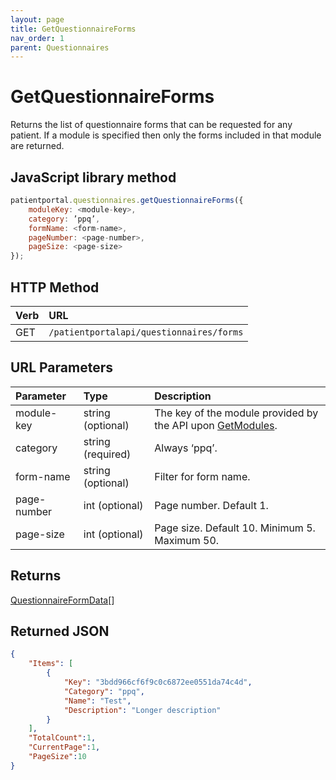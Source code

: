 ```yaml
---
layout: page
title: GetQuestionnaireForms
nav_order: 1
parent: Questionnaires
---
```


# GetQuestionnaireForms

Returns the list of questionnaire forms that can be requested for any patient. If a module is specified then only the forms included in that module are returned.

## JavaScript library method

```javascript
patientportal.questionnaires.getQuestionnaireForms({
    moduleKey: <module-key>,
    category: ’ppq’,
    formName: <form-name>,
    pageNumber: <page-number>,
    pageSize: <page-size>
});
```

## HTTP Method

| Verb | URL                                               |
|:-----|:--------------------------------------------------|
| GET | `/patientportalapi/questionnaires/forms` |

## URL Parameters

| Parameter | Type   | Description                                                 |
|:----------|:-------|:------------------------------------------------------------|
| module-key | string (optional) | The key of the module provided by the API upon [GetModules](../questionnaires/getmodules). |
| category | string (required) | Always ‘ppq’. |
| form-name | string (optional) | Filter for form name. |
| page-number | int (optional) | Page number. Default 1. |
| page-size | int (optional) | Page size. Default 10. Minimum 5. Maximum 50. |

## Returns

[QuestionnaireFormData](../objects-and-data-types/questionnaireformdata)[]

## Returned JSON

```json
{
    "Items": [
        {
            "Key": "3bdd966cf6f9c0c6872ee0551da74c4d",
            "Category": "ppq",
            "Name": "Test",
            "Description": "Longer description"
        }
    ],
    "TotalCount":1,
    "CurrentPage":1,
    "PageSize":10
}
```
